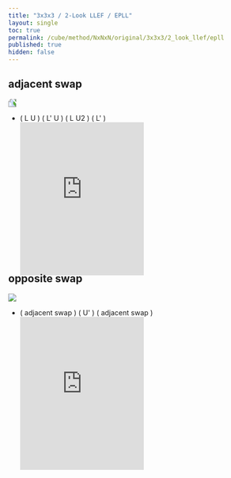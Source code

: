 ```yaml
---
title: "3x3x3 / 2-Look LLEF / EPLL"
layout: single
toc: true
permalink: /cube/method/NxNxN/original/3x3x3/2_look_llef/epll
published: true
hidden: false
---
```


<head>
  <base target="_blank">
  <style>
    .iframe-wrapper {
      overflow      : hidden;
      margin-bottom : -35px;
    }
    iframe {
      width         : 250px;
      height        : 330px;
      margin-top    : -20px;
      border        : none;
    }
    img {
      max-width:100px;
    }
  </style>
</head>



## adjacent swap

<a href="https://logiqx.github.io/cubing-algs/html/2lllef.html#case-Adj">
  <img src="https://www.speedsolving.com/wiki/images/f/fc/LLE_OA.jpg" style="transform:rotate(-90deg)">
</a>

- ( L U ) ( L' U ) ( L U2 ) ( L' )
  <div class="iframe-wrapper">
    <iframe
      scrolling="no"
      src="https://ruwix.com/widget/3d/?alg=L%20U%20L'%20U%20L%20U2%20L'&colored=U*/em&solved=U-&hover=9&speed=500&flags=canvas"
    ></iframe>
  </div>



## opposite swap

<a href="https://logiqx.github.io/cubing-algs/html/2lllef.html#case-Opp">
  <img src="https://www.speedsolving.com/wiki/images/3/3a/LLE_OO.jpg">
</a>

- ( adjacent swap ) ( U' ) ( adjacent swap )
  <div class="iframe-wrapper">
    <iframe
      scrolling="no"
      src="https://ruwix.com/widget/3d/?alg=L%20U%20L'%20U%20L%20U2%20L'%20U'%20L%20U%20L'%20U%20L%20U2%20L'&colored=U*/em&solved=U-&hover=9&speed=500&flags=canvas"
    ></iframe>
  </div>
